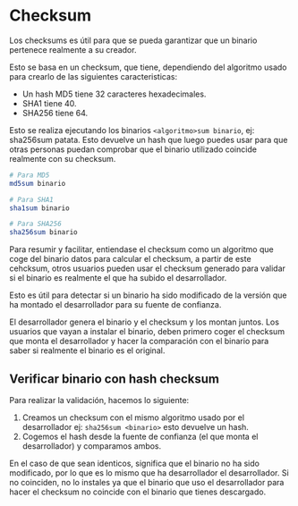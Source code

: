 # Checksum
Los checksums es útil para que se pueda garantizar que un binario pertenece realmente a su creador.

Esto se basa en un checksum, que tiene, dependiendo del algoritmo usado para crearlo de las siguientes caracteristicas:

- Un hash MD5 tiene 32 caracteres hexadecimales.
- SHA1 tiene 40.
- SHA256 tiene 64.

Esto se realiza ejecutando los binarios `<algoritmo>sum binario`, ej: sha256sum patata. Esto devuelve un hash que luego puedes usar para que otras personas puedan comprobar que el binario utilizado coincide realmente con su checksum.

```bash
# Para MD5
md5sum binario

# Para SHA1
sha1sum binario

# Para SHA256
sha256sum binario
```

Para resumir y facilitar, entiendase el checksum como un algoritmo que coge del binario datos para calcular el checksum, a partir de este cehcksum, otros usuarios pueden usar el checksum generado para validar si el binario es realmente el que ha subido el desarrollador.

Esto es útil para detectar si un binario ha sido modificado de la versión que ha montado el desarrollador para su fuente de confianza.

El desarrollador genera el binario y el checksum y los montan juntos. Los usuarios que vayan a instalar el binario, deben primero coger el checksum que monta el desarrollador y hacer la comparación con el binario para saber si realmente el binario es el original.

## Verificar binario con hash checksum
Para realizar la validación, hacemos lo siguiente:

1. Creamos un checksum con el mismo algoritmo usado por el desarrollador ej: `sha256sum <binario>` esto devuelve un hash.
2. Cogemos el hash desde la fuente de confianza (el que monta el desarrollador) y comparamos ambos.

En el caso de que sean identicos, significa que el binario no ha sido modificado, por lo que es lo mismo que ha desarrollador el desarrollador. Si no coinciden, no lo instales ya que el binario que uso el desarrollador para hacer el checksum no coincide con el binario que tienes descargado.
